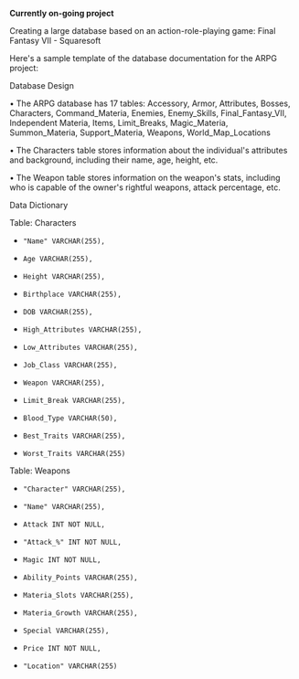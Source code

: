 **Currently on-going project**

Creating a large database based on an action-role-playing game: Final Fantasy VII - Squaresoft

Here's a sample template of the database documentation for the ARPG project:

Database Design

• The ARPG database has 17 tables:  Accessory, Armor, Attributes, Bosses, Characters, Command_Materia, Enemies, Enemy_Skills, Final_Fantasy_VII, Independent Materia, Items, Limit_Breaks, Magic_Materia, Summon_Materia, Support_Materia, Weapons, World_Map_Locations

• The Characters table stores information about the individual's attributes and background, including their name, age, height, etc.

• The Weapon table stores information on the weapon's stats, including who is capable of the owner's rightful weapons, attack percentage, etc.


Data Dictionary 

Table: Characters

-     "Name" VARCHAR(255),
-     Age VARCHAR(255),
-     Height VARCHAR(255),
-     Birthplace VARCHAR(255),
-     DOB VARCHAR(255),
-     High_Attributes VARCHAR(255),
-     Low_Attributes VARCHAR(255),
-     Job_Class VARCHAR(255),
-     Weapon VARCHAR(255),
-     Limit_Break VARCHAR(255),
-     Blood_Type VARCHAR(50),
-     Best_Traits VARCHAR(255),
-     Worst_Traits VARCHAR(255)

Table: Weapons

-     "Character" VARCHAR(255),
-     "Name" VARCHAR(255),
-     Attack INT NOT NULL,
-     "Attack_%" INT NOT NULL,
-     Magic INT NOT NULL,
-     Ability_Points VARCHAR(255),
-     Materia_Slots VARCHAR(255),
-     Materia_Growth VARCHAR(255),
-     Special VARCHAR(255),
-     Price INT NOT NULL,
-     "Location" VARCHAR(255)
